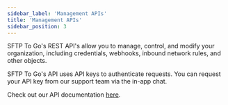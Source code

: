 ```yaml
---
sidebar_label: 'Management APIs'
title: 'Management APIs'
sidebar_position: 3
---
```

SFTP To Go's REST API's allow you to manage, control, and modify your organization, including credentials, webhooks, inbound network rules, and other objects.

SFTP To Go's API uses API keys to authenticate requests. You can request your API key from our support team via the in-app chat.

Check out our API documentation [here](https://sftptogo.com/blog/api-reference/).